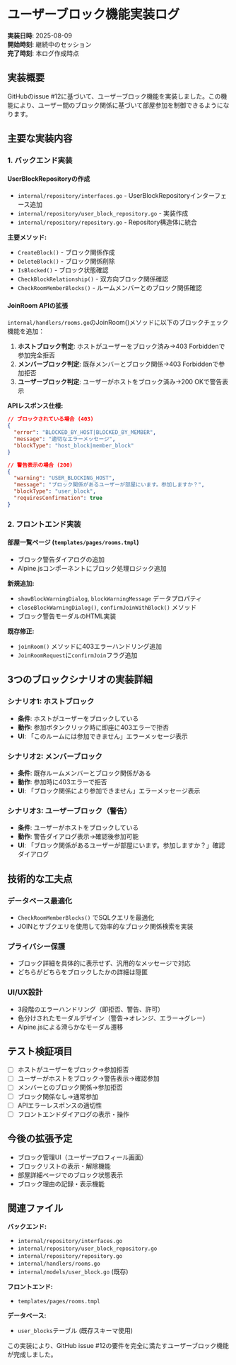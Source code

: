 # ユーザーブロック機能実装ログ

**実装日時**: 2025-08-09  
**開始時刻**: 継続中のセッション  
**完了時刻**: 本ログ作成時点  

## 実装概要

GitHubのissue #12に基づいて、ユーザーブロック機能を実装しました。この機能により、ユーザー間のブロック関係に基づいて部屋参加を制御できるようになります。

## 主要な実装内容

### 1. バックエンド実装

#### UserBlockRepositoryの作成
- `internal/repository/interfaces.go` - UserBlockRepositoryインターフェース追加
- `internal/repository/user_block_repository.go` - 実装作成
- `internal/repository/repository.go` - Repository構造体に統合

**主要メソッド:**
- `CreateBlock()` - ブロック関係作成
- `DeleteBlock()` - ブロック関係削除  
- `IsBlocked()` - ブロック状態確認
- `CheckBlockRelationship()` - 双方向ブロック関係確認
- `CheckRoomMemberBlocks()` - ルームメンバーとのブロック関係確認

#### JoinRoom APIの拡張
`internal/handlers/rooms.go`のJoinRoom()メソッドに以下のブロックチェック機能を追加：

1. **ホストブロック判定**: ホストがユーザーをブロック済み→403 Forbiddenで参加完全拒否
2. **メンバーブロック判定**: 既存メンバーとブロック関係→403 Forbiddenで参加拒否  
3. **ユーザーブロック判定**: ユーザーがホストをブロック済み→200 OKで警告表示

**APIレスポンス仕様:**
```json
// ブロックされている場合 (403)
{
  "error": "BLOCKED_BY_HOST|BLOCKED_BY_MEMBER",
  "message": "適切なエラーメッセージ",
  "blockType": "host_block|member_block"
}

// 警告表示の場合 (200)
{
  "warning": "USER_BLOCKING_HOST",
  "message": "ブロック関係があるユーザーが部屋にいます。参加しますか？",
  "blockType": "user_block",
  "requiresConfirmation": true
}
```

### 2. フロントエンド実装

#### 部屋一覧ページ (`templates/pages/rooms.tmpl`)
- ブロック警告ダイアログの追加
- Alpine.jsコンポーネントにブロック処理ロジック追加

**新規追加:**
- `showBlockWarningDialog`, `blockWarningMessage` データプロパティ
- `closeBlockWarningDialog()`, `confirmJoinWithBlock()` メソッド
- ブロック警告モーダルのHTML実装

**既存修正:**
- `joinRoom()` メソッドに403エラーハンドリング追加
- `JoinRoomRequest`に`confirmJoin`フラグ追加

## 3つのブロックシナリオの実装詳細

### シナリオ1: ホストブロック
- **条件**: ホストがユーザーをブロックしている
- **動作**: 参加ボタンクリック時に即座に403エラーで拒否
- **UI**: 「このルームには参加できません」エラーメッセージ表示

### シナリオ2: メンバーブロック  
- **条件**: 既存ルームメンバーとブロック関係がある
- **動作**: 参加時に403エラーで拒否
- **UI**: 「ブロック関係により参加できません」エラーメッセージ表示

### シナリオ3: ユーザーブロック（警告）
- **条件**: ユーザーがホストをブロックしている
- **動作**: 警告ダイアログ表示→確認後参加可能
- **UI**: 「ブロック関係があるユーザーが部屋にいます。参加しますか？」確認ダイアログ

## 技術的な工夫点

### データベース最適化
- `CheckRoomMemberBlocks()` でSQLクエリを最適化
- JOINとサブクエリを使用して効率的なブロック関係検索を実装

### プライバシー保護
- ブロック詳細を具体的に表示せず、汎用的なメッセージで対応
- どちらがどちらをブロックしたかの詳細は隠匿

### UI/UX設計
- 3段階のエラーハンドリング（即拒否、警告、許可）
- 色分けされたモーダルデザイン（警告→オレンジ、エラー→グレー）
- Alpine.jsによる滑らかなモーダル遷移

## テスト検証項目

- [ ] ホストがユーザーをブロック→参加拒否
- [ ] ユーザーがホストをブロック→警告表示→確認参加
- [ ] メンバーとのブロック関係→参加拒否  
- [ ] ブロック関係なし→通常参加
- [ ] APIエラーレスポンスの適切性
- [ ] フロントエンドダイアログの表示・操作

## 今後の拡張予定

- ブロック管理UI（ユーザープロフィール画面）
- ブロックリストの表示・解除機能
- 部屋詳細ページでのブロック状態表示
- ブロック理由の記録・表示機能

## 関連ファイル

**バックエンド:**
- `internal/repository/interfaces.go`
- `internal/repository/user_block_repository.go`  
- `internal/repository/repository.go`
- `internal/handlers/rooms.go`
- `internal/models/user_block.go` (既存)

**フロントエンド:**
- `templates/pages/rooms.tmpl`

**データベース:**
- `user_blocks`テーブル (既存スキーマ使用)

この実装により、GitHub issue #12の要件を完全に満たすユーザーブロック機能が完成しました。